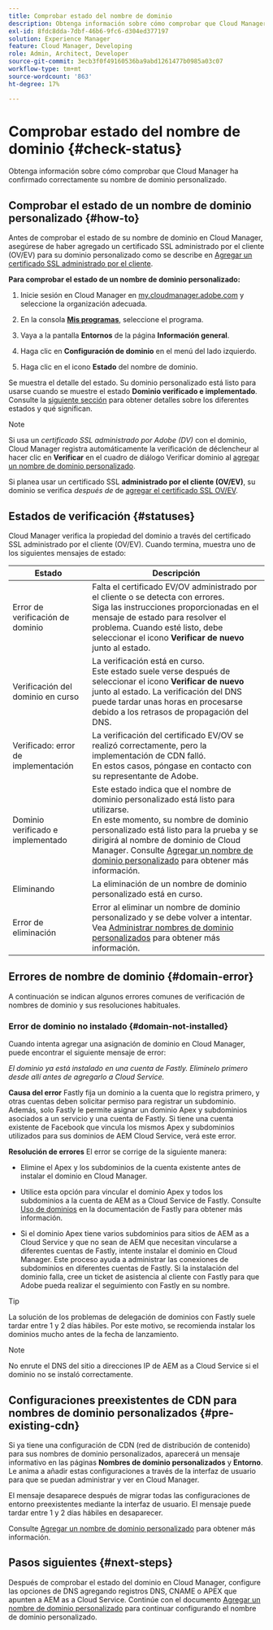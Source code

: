 ```yaml
---
title: Comprobar estado del nombre de dominio
description: Obtenga información sobre cómo comprobar que Cloud Manager ha confirmado correctamente su nombre de dominio personalizado.
exl-id: 8fdc8dda-7dbf-46b6-9fc6-d304ed377197
solution: Experience Manager
feature: Cloud Manager, Developing
role: Admin, Architect, Developer
source-git-commit: 3ecb3f0f49160536ba9abd1261477b0985a03c07
workflow-type: tm+mt
source-wordcount: '863'
ht-degree: 17%

---
```



# Comprobar estado del nombre de dominio {#check-status}

Obtenga información sobre cómo comprobar que Cloud Manager ha confirmado correctamente su nombre de dominio personalizado.

## Comprobar el estado de un nombre de dominio personalizado {#how-to}

Antes de comprobar el estado de su nombre de dominio en Cloud Manager, asegúrese de haber agregado un certificado SSL administrado por el cliente (OV/EV) para su dominio personalizado como se describe en [Agregar un certificado SSL administrado por el cliente](/help/implementing/cloud-manager/managing-ssl-certifications/add-ssl-certificate.md##add-customer-managed-ssl-cert).

**Para comprobar el estado de un nombre de dominio personalizado:**

1. Inicie sesión en Cloud Manager en [my.cloudmanager.adobe.com](https://my.cloudmanager.adobe.com/) y seleccione la organización adecuada.

1. En la consola **[Mis programas](/help/implementing/cloud-manager/navigation.md#my-programs)**, seleccione el programa.

1. Vaya a la pantalla **Entornos** de la página **Información general**.

1. Haga clic en **Configuración de dominio** en el menú del lado izquierdo.

1. Haga clic en el icono **Estado** del nombre de dominio.

Se muestra el detalle del estado. Su dominio personalizado está listo para usarse cuando se muestre el estado **Dominio verificado e implementado**. Consulte la [siguiente sección](#statuses) para obtener detalles sobre los diferentes estados y qué significan.

>[!NOTE]
>
>Si usa un *certificado SSL administrado por Adobe (DV)* con el dominio, Cloud Manager registra automáticamente la verificación de déclencheur al hacer clic en **Verificar** en el cuadro de diálogo Verificar dominio al [agregar un nombre de dominio personalizado](/help/implementing/cloud-manager/custom-domain-names/add-custom-domain-name.md).
>
>Si planea usar un certificado SSL **administrado por el cliente (OV/EV)**, su dominio se verifica *después de* de [agregar el certificado SSL OV/EV](/help/implementing/cloud-manager/managing-ssl-certifications/add-ssl-certificate.md).


## Estados de verificación {#statuses}

Cloud Manager verifica la propiedad del dominio a través del certificado SSL administrado por el cliente (OV/EV). Cuando termina, muestra uno de los siguientes mensajes de estado:

| Estado | Descripción |
| --- | --- |
| Error de verificación de dominio | Falta el certificado EV/OV administrado por el cliente o se detecta con errores.<br> Siga las instrucciones proporcionadas en el mensaje de estado para resolver el problema. Cuando esté listo, debe seleccionar el icono **Verificar de nuevo** junto al estado. |
| Verificación del dominio en curso | La verificación está en curso.<br>Este estado suele verse después de seleccionar el icono **Verificar de nuevo** junto al estado. La verificación del DNS puede tardar unas horas en procesarse debido a los retrasos de propagación del DNS. |
| Verificado: error de implementación | La verificación del certificado EV/OV se realizó correctamente, pero la implementación de CDN falló.<br>En estos casos, póngase en contacto con su representante de Adobe. |
| Dominio verificado e implementado | Este estado indica que el nombre de dominio personalizado está listo para utilizarse.<br>En este momento, su nombre de dominio personalizado está listo para la prueba y se dirigirá al nombre de dominio de Cloud Manager. Consulte [Agregar un nombre de dominio personalizado](/help/implementing/cloud-manager/custom-domain-names/add-custom-domain-name.md) para obtener más información. |
| Eliminando | La eliminación de un nombre de dominio personalizado está en curso. |
| Error de eliminación | Error al eliminar un nombre de dominio personalizado y se debe volver a intentar.<br>Vea [Administrar nombres de dominio personalizados](/help/implementing/cloud-manager/custom-domain-names/managing-custom-domain-names.md) para obtener más información. |


## Errores de nombre de dominio {#domain-error}

A continuación se indican algunos errores comunes de verificación de nombres de dominio y sus resoluciones habituales.

### Error de dominio no instalado {#domain-not-installed}

<!-- This error may occur during domain validation of the EV/OV certificate even after you have checked that the certificate has been updated appropriately. -->

Cuando intenta agregar una asignación de dominio en Cloud Manager, puede encontrar el siguiente mensaje de error:

*El dominio ya está instalado en una cuenta de Fastly. Elimínelo primero desde allí antes de agregarlo a Cloud Service.*

<!-- This message indicates that the domain is currently associated with a different Fastly account—typically outside of Adobe's control. To proceed, the domain must be disassociated from the other account before it can be added to the Adobe-managed Cloud Service. This issue usually occurs when the same domain is already mapped to a different origin in a non-Adobe Fastly configuration. -->

**Causa del error**
Fastly fija un dominio a la cuenta que lo registra primero, y otras cuentas deben solicitar permiso para registrar un subdominio. Además, solo Fastly le permite asignar un dominio Apex y subdominios asociados a un servicio y una cuenta de Fastly. Si tiene una cuenta existente de Facebook que vincula los mismos Apex y subdominios utilizados para sus dominios de AEM Cloud Service, verá este error.

**Resolución de errores**
El error se corrige de la siguiente manera:

* Elimine el Apex y los subdominios de la cuenta existente antes de instalar el dominio en Cloud Manager.

* Utilice esta opción para vincular el dominio Apex y todos los subdominios a la cuenta de AEM as a Cloud Service de Fastly. Consulte [Uso de dominios](https://www.fastly.com/documentation/guides/getting-started/domains/working-with-domains/working-with-domains/) en la documentación de Fastly para obtener más información.

* Si el dominio Apex tiene varios subdominios para sitios de AEM as a Cloud Service y que no sean de AEM que necesitan vincularse a diferentes cuentas de Fastly, intente instalar el dominio en Cloud Manager. Este proceso ayuda a administrar las conexiones de subdominios en diferentes cuentas de Fastly. Si la instalación del dominio falla, cree un ticket de asistencia al cliente con Fastly para que Adobe pueda realizar el seguimiento con Fastly en su nombre.

>[!TIP]
>
>La solución de los problemas de delegación de dominios con Fastly suele tardar entre 1 y 2 días hábiles. Por este motivo, se recomienda instalar los dominios mucho antes de la fecha de lanzamiento.

>[!NOTE]
>
>No enrute el DNS del sitio a direcciones IP de AEM as a Cloud Service si el dominio no se instaló correctamente.

## Configuraciones preexistentes de CDN para nombres de dominio personalizados {#pre-existing-cdn}

Si ya tiene una configuración de CDN (red de distribución de contenido) para sus nombres de dominio personalizados, aparecerá un mensaje informativo en las páginas **Nombres de dominio personalizados** y **Entorno**. Le anima a añadir estas configuraciones a través de la interfaz de usuario para que se puedan administrar y ver en Cloud Manager.

El mensaje desaparece después de migrar todas las configuraciones de entorno preexistentes mediante la interfaz de usuario. El mensaje puede tardar entre 1 y 2 días hábiles en desaparecer.

Consulte [Agregar un nombre de dominio personalizado](/help/implementing/cloud-manager/custom-domain-names/add-custom-domain-name.md) para obtener más información.

## Pasos siguientes {#next-steps}

Después de comprobar el estado del dominio en Cloud Manager, configure las opciones de DNS agregando registros DNS, CNAME o APEX que apunten a AEM as a Cloud Service. Continúe con el documento [Agregar un nombre de dominio personalizado](/help/implementing/cloud-manager/custom-domain-names/add-custom-domain-name.md) para continuar configurando el nombre de dominio personalizado.

